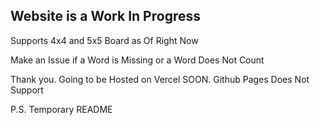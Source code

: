 ## Website is a Work In Progress

Supports 4x4 and 5x5 Board as Of Right Now

Make an Issue if a Word is Missing or a Word Does Not Count

Thank you. Going to be Hosted on Vercel SOON. Github Pages Does Not Support

P.S. Temporary README
